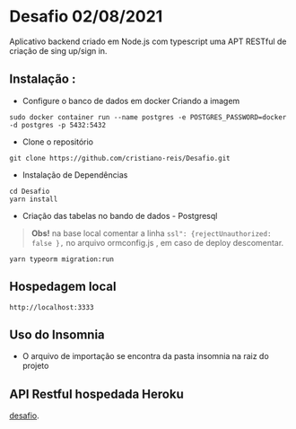 # Desafio 02/08/2021
Aplicativo backend criado em Node.js com typescript uma APT RESTful de criação de sing up/sign in.  
## Instalação :

- Configure o banco de dados em docker
Criando a imagem
```
sudo docker container run --name postgres -e POSTGRES_PASSWORD=docker -d postgres -p 5432:5432
```
- Clone o repositório
```
git clone https://github.com/cristiano-reis/Desafio.git
```
- Instalação de Dependências
```
cd Desafio
yarn install
```
- Criação das tabelas no bando de dados - Postgresql

> **Obs!** na base local comentar a linha `ssl": {rejectUnauthorized: false },` no arquivo ormconfig.js , em caso de deploy descomentar.  
```
yarn typeorm migration:run
```
## Hospedagem local
```
http://localhost:3333
```
## Uso do Insomnia
- O arquivo de importação se encontra da pasta insomnia na raiz do projeto

## API Restful hospedada Heroku 
[desafio](https://desafio-backend2021.herokuapp.com).
